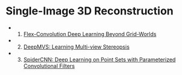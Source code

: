 # Single-Image 3D Reconstruction

* 1. [Flex-Convolution Deep Learning Beyond Grid-Worlds](https://arxiv.org/pdf/1803.07289.pdf)
* 2. [DeepMVS: Learning Multi-view Stereopsis](https://arxiv.org/pdf/1804.00650.pdf)
* 3. [SpiderCNN: Deep Learning on Point Sets with Parameterized Convolutional Filters](https://arxiv.org/pdf/1803.11527.pdf)
